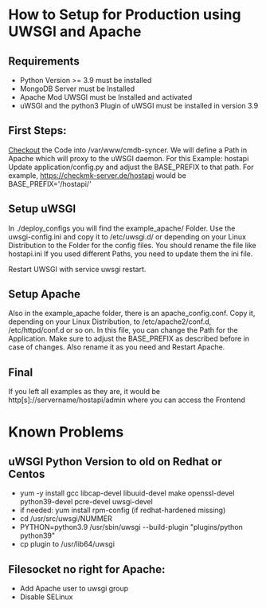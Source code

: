 # How to Setup for Production using UWSGI and Apache

## Requirements
- Python Version >= 3.9 must be installed
- MongoDB Server must be Installed
- Apache Mod UWSGI must be Installed and activated
- uWSGI and the python3 Plugin of uWSGI must be installed in version 3.9

## First Steps:
[Checkout](setup_code.md) the Code into /var/www/cmdb-syncer.
We will define a Path in Apache which will proxy to the uWSGI daemon. For this Example: hostapi
Update application/config.py and adjust the BASE_PREFIX to that path. For example, https://checkmk-server.de/hostapi would be BASE_PREFIX='/hostapi/'

## Setup uWSGI
In ./deploy_configs you will find the example_apache/ Folder. Use the uwsgi-config.ini and copy it to /etc/uwsgi.d/ or depending on your Linux Distribution to the Folder for the config files. You should rename the file like hostapi.ini
If you used different Paths, you need to update them the ini file.

Restart UWSGI with service uwsgi restart.

## Setup Apache
Also in the example_apache folder, there is an apache_config.conf. Copy it, depending on your Linux Distribution, to /etc/apache2/conf.d, /etc/httpd/conf.d or so on. 
In this file, you can change the Path for the Application. Make sure to adjust the BASE_PREFIX as described before in case of changes.
Also rename it as you need and Restart Apache.

## Final
If you left all examples as they are, it would be http[s]://servername/hostapi/admin where you can access the Frontend


# Known Problems

## uWSGI Python Version to old on Redhat or Centos
-   yum -y install gcc libcap-devel libuuid-devel make openssl-devel python39-devel pcre-devel uwsgi-devel
-   if needed: yum install rpm-config (if redhat-hardened missing)
-   cd /usr/src/uwsgi/NUMMER
-   PYTHON=python3.9 /usr/sbin/uwsgi --build-plugin "plugins/python python39"
-   cp plugin to /usr/lib64/uwsgi
  

## Filesocket no right for Apache:

-  Add Apache user to uwsgi group
-   Disable SELinux


